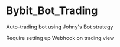 # Bybit_Bot_Trading

Auto-trading bot using Johny's Bot strategy

Require setting up Webhook on trading view
